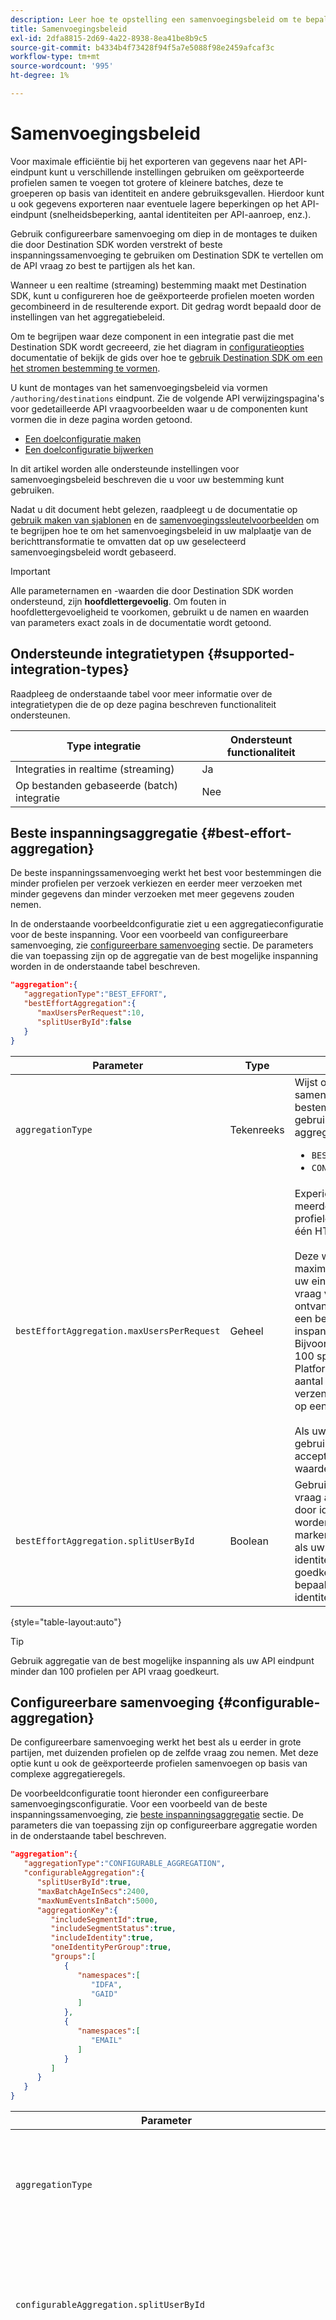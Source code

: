 ```yaml
---
description: Leer hoe te opstelling een samenvoegingsbeleid om te bepalen hoe de verzoeken van HTTP aan uw bestemming zouden moeten worden gegroepeerd en worden gegroepeerd.
title: Samenvoegingsbeleid
exl-id: 2dfa8815-2d69-4a22-8938-8ea41be8b9c5
source-git-commit: b4334b4f73428f94f5a7e5088f98e2459afcaf3c
workflow-type: tm+mt
source-wordcount: '995'
ht-degree: 1%

---
```


# Samenvoegingsbeleid

Voor maximale efficiëntie bij het exporteren van gegevens naar het API-eindpunt kunt u verschillende instellingen gebruiken om geëxporteerde profielen samen te voegen tot grotere of kleinere batches, deze te groeperen op basis van identiteit en andere gebruiksgevallen. Hierdoor kunt u ook gegevens exporteren naar eventuele lagere beperkingen op het API-eindpunt (snelheidsbeperking, aantal identiteiten per API-aanroep, enz.).

Gebruik configureerbare samenvoeging om diep in de montages te duiken die door Destination SDK worden verstrekt of beste inspanningssamenvoeging te gebruiken om Destination SDK te vertellen om de API vraag zo best te partijgen als het kan.

Wanneer u een realtime (streaming) bestemming maakt met Destination SDK, kunt u configureren hoe de geëxporteerde profielen moeten worden gecombineerd in de resulterende export. Dit gedrag wordt bepaald door de instellingen van het aggregatiebeleid.

Om te begrijpen waar deze component in een integratie past die met Destination SDK wordt gecreeerd, zie het diagram in [configuratieopties](../configuration-options.md) documentatie of bekijk de gids over hoe te [gebruik Destination SDK om een het stromen bestemming te vormen](../../guides/configure-destination-instructions.md#create-destination-configuration).

U kunt de montages van het samenvoegingsbeleid via vormen `/authoring/destinations` eindpunt. Zie de volgende API verwijzingspagina&#39;s voor gedetailleerde API vraagvoorbeelden waar u de componenten kunt vormen die in deze pagina worden getoond.

* [Een doelconfiguratie maken](../../authoring-api/destination-configuration/create-destination-configuration.md)
* [Een doelconfiguratie bijwerken](../../authoring-api/destination-configuration/update-destination-configuration.md)

In dit artikel worden alle ondersteunde instellingen voor samenvoegingsbeleid beschreven die u voor uw bestemming kunt gebruiken.

Nadat u dit document hebt gelezen, raadpleegt u de documentatie op [gebruik maken van sjablonen](../../functionality/destination-server/message-format.md#using-templating) en de [samenvoegingssleutelvoorbeelden](../../functionality/destination-server/message-format.md#template-aggregation-key) om te begrijpen hoe te om het samenvoegingsbeleid in uw malplaatje van de berichttransformatie te omvatten dat op uw geselecteerd samenvoegingsbeleid wordt gebaseerd.

>[!IMPORTANT]
>
>Alle parameternamen en -waarden die door Destination SDK worden ondersteund, zijn **hoofdlettergevoelig**. Om fouten in hoofdlettergevoeligheid te voorkomen, gebruikt u de namen en waarden van parameters exact zoals in de documentatie wordt getoond.

## Ondersteunde integratietypen {#supported-integration-types}

Raadpleeg de onderstaande tabel voor meer informatie over de integratietypen die de op deze pagina beschreven functionaliteit ondersteunen.

| Type integratie | Ondersteunt functionaliteit |
|---|---|
| Integraties in realtime (streaming) | Ja |
| Op bestanden gebaseerde (batch) integratie | Nee |

## Beste inspanningsaggregatie {#best-effort-aggregation}

De beste inspanningssamenvoeging werkt het best voor bestemmingen die minder profielen per verzoek verkiezen en eerder meer verzoeken met minder gegevens dan minder verzoeken met meer gegevens zouden nemen.

In de onderstaande voorbeeldconfiguratie ziet u een aggregatieconfiguratie voor de beste inspanning. Voor een voorbeeld van configureerbare samenvoeging, zie [configureerbare samenvoeging](#configurable-aggregation) sectie. De parameters die van toepassing zijn op de aggregatie van de best mogelijke inspanning worden in de onderstaande tabel beschreven.

```json
"aggregation":{
   "aggregationType":"BEST_EFFORT",
   "bestEffortAggregation":{
      "maxUsersPerRequest":10,
      "splitUserById":false
   }
}
```

| Parameter | Type | Beschrijving |
|---------|----------|------|
| `aggregationType` | Tekenreeks | Wijst op het type van samenvoegingsbeleid dat uw bestemming zou moeten gebruiken. Ondersteunde aggregatietypen: <ul><li>`BEST_EFFORT`</li><li>`CONFIGURABLE_AGGREGATION`</li></ul> |
| `bestEffortAggregation.maxUsersPerRequest` | Geheel | Experience Platform kan meerdere geëxporteerde profielen samenvoegen in één HTTP-aanroep. <br><br>Deze waarde wijst op het maximumaantal profielen dat uw eindpunt in één enkele vraag van HTTP zou moeten ontvangen. Merk op dat dit een beste inspanningssamenvoeging is. Bijvoorbeeld, als u waarde 100 specificeert, zou Platform om het even welk aantal profielen kunnen verzenden kleiner dan 100 op een vraag. <br><br> Als uw server niet meerdere gebruikers per aanvraag accepteert, stelt u deze waarde in op `1`. |
| `bestEffortAggregation.splitUserById` | Boolean | Gebruik deze vlag als de vraag aan de bestemming door identiteit zou moeten worden verdeeld. Deze markering instellen op `true` als uw server slechts één identiteit per vraag goedkeurt, voor een bepaalde identiteitsnaamruimte. |

{style="table-layout:auto"}

>[!TIP]
>
>Gebruik aggregatie van de best mogelijke inspanning als uw API eindpunt minder dan 100 profielen per API vraag goedkeurt.

## Configureerbare samenvoeging {#configurable-aggregation}

De configureerbare samenvoeging werkt het best als u eerder in grote partijen, met duizenden profielen op de zelfde vraag zou nemen. Met deze optie kunt u ook de geëxporteerde profielen samenvoegen op basis van complexe aggregatieregels.

De voorbeeldconfiguratie toont hieronder een configureerbare samenvoegingsconfiguratie. Voor een voorbeeld van de beste inspanningssamenvoeging, zie [beste inspanningsaggregatie](#best-effort-aggregation) sectie. De parameters die van toepassing zijn op configureerbare aggregatie worden in de onderstaande tabel beschreven.

```json
"aggregation":{
   "aggregationType":"CONFIGURABLE_AGGREGATION",
   "configurableAggregation":{
      "splitUserById":true,
      "maxBatchAgeInSecs":2400,
      "maxNumEventsInBatch":5000,
      "aggregationKey":{
         "includeSegmentId":true,
         "includeSegmentStatus":true,
         "includeIdentity":true,
         "oneIdentityPerGroup":true,
         "groups":[
            {
               "namespaces":[
                  "IDFA",
                  "GAID"
               ]
            },
            {
               "namespaces":[
                  "EMAIL"
               ]
            }
         ]
      }
   }
}
```

| Parameter | Type | Beschrijving |
|---------|----------|------|
| `aggregationType` | Tekenreeks | Wijst op het type van samenvoegingsbeleid dat uw bestemming zou moeten gebruiken. Ondersteunde aggregatietypen: <ul><li>`BEST_EFFORT`</li><li>`CONFIGURABLE_AGGREGATION`</li></ul> |
| `configurableAggregation.splitUserById` | Boolean | Gebruik deze vlag als de vraag aan de bestemming door identiteit zou moeten worden verdeeld. Deze markering instellen op `true` als uw server slechts één identiteit per vraag goedkeurt, voor een bepaalde identiteitsnaamruimte. |
| `configurableAggregation.maxBatchAgeInSecs` | Geheel | Gebruikt in combinatie met `maxNumEventsInBatch`, bepaalt deze parameter hoe lang Experience Platform zou moeten wachten tot het verzenden van een API vraag naar uw eindpunt. <ul><li>Minimumwaarde (in seconden): 1800</li><li>Maximumwaarde (in seconden): 3600</li></ul> Bijvoorbeeld, als u de maximumwaarde voor beide parameters gebruikt, zal het Experience Platform of 3600 seconden OF wachten tot er 10000 gekwalificeerde profielen zijn alvorens de API vraag te maken, welke eerst gebeurt. |
| `configurableAggregation.maxNumEventsInBatch` | Geheel | Wordt gebruikt in combinatie met `maxBatchAgeInSecs`, bepaalt deze parameter hoeveel gekwalificeerde profielen moeten worden samengevoegd in een API-aanroep. <ul><li>Minimumwaarde: 1000</li><li>Maximumwaarde: 10000</li></ul> Bijvoorbeeld, als u de maximumwaarde voor beide parameters gebruikt, zal het Experience Platform of 3600 seconden OF wachten tot er 10000 gekwalificeerde profielen zijn alvorens de API vraag te maken, welke eerst gebeurt. |
| `configurableAggregation.aggregationKey` | - | Hiermee kunt u de geëxporteerde profielen samenvoegen die aan de bestemming zijn toegewezen op basis van de hieronder beschreven parameters. |
| `configurableAggregation.aggregationKey.includeSegmentId` | Boolean | Deze parameter instellen op `true` als u profielen wilt groeperen die naar uw bestemming door publiek-id worden uitgevoerd. |
| `configurableAggregation.aggregationKey.includeSegmentStatus` | Boolean | Deze parameter en `includeSegmentId` tot `true`, als u profielen wilt groeperen die naar uw bestemming door publiek-identiteitskaart en publieksstatus worden uitgevoerd. |
| `configurableAggregation.aggregationKey.includeIdentity` | Boolean | Deze parameter instellen op `true` als u profielen wilt groeperen die naar uw bestemming door identiteitsnamespace worden uitgevoerd. |
| `configurableAggregation.aggregationKey.oneIdentityPerGroup` | Boolean | Deze parameter instellen op `true` als u wilt dat de geëxporteerde profielen worden samengevoegd tot groepen op basis van één identiteit (GAID, IDFA, telefoonnummers, e-mail, enz.). |
| `configurableAggregation.aggregationKey.groups` | Array | Maak lijsten met identiteitsgroepen als u profielen wilt groeperen die naar uw doel zijn geëxporteerd door groepen naamruimten. U kunt bijvoorbeeld profielen die de mobiele id&#39;s IDFA en GAID bevatten, combineren in één aanroep naar uw bestemming en e-mails in een andere via de configuratie die in het bovenstaande voorbeeld wordt getoond. |

{style="table-layout:auto"}

## Volgende stappen {#next-steps}

Na het lezen van dit artikel, zou u een beter inzicht in moeten hebben hoe u samenvoegingsbeleid voor uw bestemming kunt vormen.

Raadpleeg de volgende artikelen voor meer informatie over de andere doelcomponenten:

* [Configuratie van klantverificatie](customer-authentication.md)
* [OAuth2-verificatie](oauth2-authentication.md)
* [Gegevensvelden van de klant](customer-data-fields.md)
* [UI-kenmerken](ui-attributes.md)
* [Schema-configuratie](schema-configuration.md)
* [Configuratie naamruimte voor identiteit](identity-namespace-configuration.md)
* [Ondersteunde toewijzingsconfiguraties](supported-mapping-configurations.md)
* [Levering bestemming](destination-delivery.md)
* [Configuratie van metagegevens voor publiek](audience-metadata-configuration.md)
* [Batchconfiguratie](batch-configuration.md)
* [Historische profielkwalificaties](historical-profile-qualifications.md)

